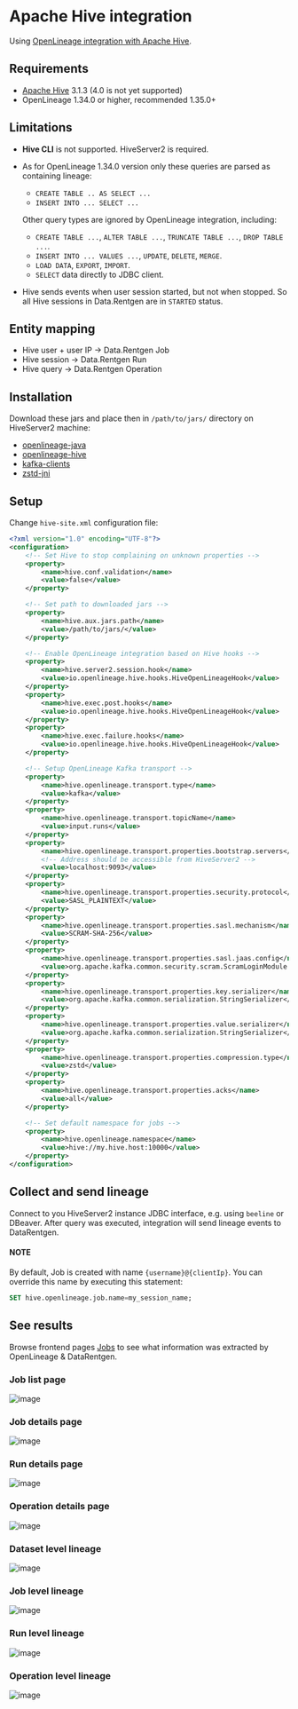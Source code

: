 <a id="overview-setup-hive"></a>

# Apache Hive integration

Using [OpenLineage integration with Apache Hive](https://openlineage.io/docs/integrations/hive/).

## Requirements

* [Apache Hive](https://hive.apache.org/) 3.1.3 (4.0 is not yet supported)
* OpenLineage 1.34.0 or higher, recommended 1.35.0+

## Limitations

* **Hive CLI** is not supported. HiveServer2 is required.
* As for OpenLineage 1.34.0 version only these queries are parsed as containing lineage:
  * `CREATE TABLE .. AS SELECT ...`
  * `INSERT INTO ... SELECT ...`

  Other query types are ignored by OpenLineage integration, including:
  * `CREATE TABLE ...`, `ALTER TABLE ...`, `TRUNCATE TABLE ...`, `DROP TABLE ...`.
  * `INSERT INTO ... VALUES ...`, `UPDATE`, `DELETE`, `MERGE`.
  * `LOAD DATA`, `EXPORT`, `IMPORT`.
  * `SELECT` data directly to JDBC client.
* Hive sends events when user session started, but not when stopped. So all Hive sessions in Data.Rentgen are in `STARTED` status.

## Entity mapping

* Hive user + user IP → Data.Rentgen Job
* Hive session → Data.Rentgen Run
* Hive query → Data.Rentgen Operation

## Installation

Download these jars and place then in `/path/to/jars/` directory on HiveServer2 machine:

* [openlineage-java](https://mvnrepository.com/artifact/io.openlineage/openlineage-java)
* [openlineage-hive](https://mvnrepository.com/artifact/io.openlineage/openlineage-hive)
* [kafka-clients](https://mvnrepository.com/artifact/org.apache.kafka/kafka-clients)
* [zstd-jni](https://mvnrepository.com/artifact/com.github.luben/zstd-jni)

## Setup

Change `hive-site.xml` configuration file:

```xml
<?xml version="1.0" encoding="UTF-8"?>
<configuration>
    <!-- Set Hive to stop complaining on unknown properties -->
    <property>
        <name>hive.conf.validation</name>
        <value>false</value>
    </property>

    <!-- Set path to downloaded jars -->
    <property>
        <name>hive.aux.jars.path</name>
        <value>/path/to/jars/</value>
    </property>

    <!-- Enable OpenLineage integration based on Hive hooks -->
    <property>
        <name>hive.server2.session.hook</name>
        <value>io.openlineage.hive.hooks.HiveOpenLineageHook</value>
    </property>
    <property>
        <name>hive.exec.post.hooks</name>
        <value>io.openlineage.hive.hooks.HiveOpenLineageHook</value>
    </property>
    <property>
        <name>hive.exec.failure.hooks</name>
        <value>io.openlineage.hive.hooks.HiveOpenLineageHook</value>
    </property>

    <!-- Setup OpenLineage Kafka transport -->
    <property>
        <name>hive.openlineage.transport.type</name>
        <value>kafka</value>
    </property>
    <property>
        <name>hive.openlineage.transport.topicName</name>
        <value>input.runs</value>
    </property>
    <property>
        <name>hive.openlineage.transport.properties.bootstrap.servers</name>
        <!-- Address should be accessible from HiveServer2 -->
        <value>localhost:9093</value>
    </property>
    <property>
        <name>hive.openlineage.transport.properties.security.protocol</name>
        <value>SASL_PLAINTEXT</value>
    </property>
    <property>
        <name>hive.openlineage.transport.properties.sasl.mechanism</name>
        <value>SCRAM-SHA-256</value>
    </property>
    <property>
        <name>hive.openlineage.transport.properties.sasl.jaas.config</name>
        <value>org.apache.kafka.common.security.scram.ScramLoginModule required username="data_rentgen" password="changeme";</value>
    </property>
    <property>
        <name>hive.openlineage.transport.properties.key.serializer</name>
        <value>org.apache.kafka.common.serialization.StringSerializer</value>
    </property>
    <property>
        <name>hive.openlineage.transport.properties.value.serializer</name>
        <value>org.apache.kafka.common.serialization.StringSerializer</value>
    </property>
    <property>
        <name>hive.openlineage.transport.properties.compression.type</name>
        <value>zstd</value>
    </property>
    <property>
        <name>hive.openlineage.transport.properties.acks</name>
        <value>all</value>
    </property>

    <!-- Set default namespace for jobs -->
    <property>
        <name>hive.openlineage.namespace</name>
        <value>hive://my.hive.host:10000</value>
    </property>
</configuration>
```

## Collect and send lineage

Connect to you HiveServer2 instance JDBC interface, e.g. using `beeline` or DBeaver.
After query was executed, integration will send lineage events to DataRentgen.

#### NOTE
By default, Job is created with name `{username}@{clientIp}`. You can override this name by executing this statement:

```sql
SET hive.openlineage.job.name=my_session_name;
```

## See results

Browse frontend pages [Jobs](http://localhost:3000/jobs) to see what information was extracted by OpenLineage & DataRentgen.

### Job list page

![image](integrations/hive/job_list.png)

### Job details page

![image](integrations/hive/job_details.png)

### Run details page

![image](integrations/hive/run_details.png)

### Operation details page

![image](integrations/hive/operation_details.png)

### Dataset level lineage

![image](integrations/hive/dataset_lineage.png)

### Job level lineage

![image](integrations/hive/job_lineage.png)

### Run level lineage

![image](integrations/hive/run_lineage.png)

### Operation level lineage

![image](integrations/hive/operation_lineage.png)
